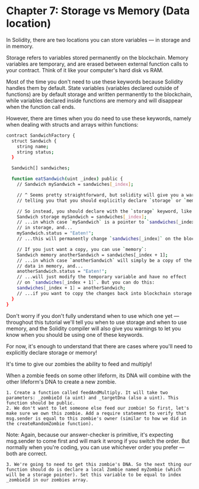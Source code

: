 # Chapter 7: Storage vs Memory (Data location)

In Solidity, there are two locations you can store variables — in storage and in memory.

Storage refers to variables stored permanently on the blockchain. Memory variables are temporary, and are erased between external function calls to your contract. Think of it like your computer's hard disk vs RAM.

Most of the time you don't need to use these keywords because Solidity handles them by default. State variables (variables declared outside of functions) are by default storage and written permanently to the blockchain, while variables declared inside functions are memory and will disappear when the function call ends.

However, there are times when you do need to use these keywords, namely when dealing with structs and arrays within functions:

```bash
contract SandwichFactory {
  struct Sandwich {
    string name;
    string status;
  }

  Sandwich[] sandwiches;

  function eatSandwich(uint _index) public {
    // Sandwich mySandwich = sandwiches[_index];

    // ^ Seems pretty straightforward, but solidity will give you a warning
    // telling you that you should explicitly declare `storage` or `memory` here.

    // So instead, you should declare with the `storage` keyword, like:
    Sandwich storage mySandwich = sandwiches[_index];
    // ...in which case `mySandwich` is a pointer to `sandwiches[_index]`
    // in storage, and...
    mySandwich.status = "Eaten!";
    // ...this will permanently change `sandwiches[_index]` on the blockchain.

    // If you just want a copy, you can use `memory`:
    Sandwich memory anotherSandwich = sandwiches[_index + 1];
    // ...in which case `anotherSandwich` will simply be a copy of the
    // data in memory, and...
    anotherSandwich.status = "Eaten!";
    // ...will just modify the temporary variable and have no effect
    // on `sandwiches[_index + 1]`. But you can do this:
    sandwiches[_index + 1] = anotherSandwich;
    // ...if you want to copy the changes back into blockchain storage.
  }
}
```

Don't worry if you don't fully understand when to use which one yet — throughout this tutorial we'll tell you when to use storage and when to use memory, and the Solidity compiler will also give you warnings to let you know when you should be using one of these keywords.

For now, it's enough to understand that there are cases where you'll need to explicitly declare storage or memory!

It's time to give our zombies the ability to feed and multiply!

When a zombie feeds on some other lifeform, its DNA will combine with the other lifeform's DNA to create a new zombie.

    1. Create a function called feedAndMultiply. It will take two parameters: _zombieId (a uint) and _targetDna (also a uint). This function should be public.
    2. We don't want to let someone else feed our zombie! So first, let's make sure we own this zombie. Add a require statement to verify that msg.sender is equal to this zombie's owner (similar to how we did in the createRandomZombie function).

Note: Again, because our answer-checker is primitive, it's expecting msg.sender to come first and will mark it wrong if you switch the order. But normally when you're coding, you can use whichever order you prefer — both are correct.

    3. We're going to need to get this zombie's DNA. So the next thing our function should do is declare a local Zombie named myZombie (which will be a storage pointer). Set this variable to be equal to index _zombieId in our zombies array.
